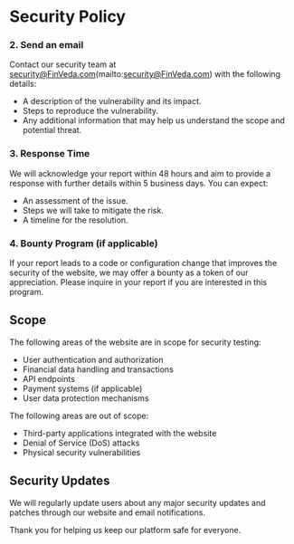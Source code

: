 # Security Policy

<!-- ## Supported Versions -->
<!-- We take security seriously and aim to promptly address any issues. Here is the current status of our support for various versions of the website. -->

<!-- | Version       | Supported          | -->
<!-- | ------------- | ------------------ | -->
<!-- | v1.x.x        | :white_check_mark:  | -->
<!-- | v0.x.x        | :x:                | -->

<!-- ## Reporting a Vulnerability -->

<!-- If you believe you've discovered a security vulnerability on our financial literacy website, please follow the steps below to report it. -->

<!-- ### 1. **Do not disclose publicly**   -->
   <!-- Please **do not publicly disclose** the vulnerability until we have had the opportunity to investigate and resolve it. -->

### 2. **Send an email**  
   Contact our security team at security@FinVeda.com(mailto:security@FinVeda.com) with the following details:
   - A description of the vulnerability and its impact.
   - Steps to reproduce the vulnerability.
   - Any additional information that may help us understand the scope and potential threat.

### 3. **Response Time**  
   We will acknowledge your report within 48 hours and aim to provide a response with further details within 5 business days. You can expect:
   - An assessment of the issue.
   - Steps we will take to mitigate the risk.
   - A timeline for the resolution.

### 4. **Bounty Program (if applicable)**  
   If your report leads to a code or configuration change that improves the security of the website, we may offer a bounty as a token of our appreciation. Please inquire in your report if you are interested in this program.

## Scope

The following areas of the website are in scope for security testing:
- User authentication and authorization
- Financial data handling and transactions
- API endpoints
- Payment systems (if applicable)
- User data protection mechanisms

The following areas are out of scope:
- Third-party applications integrated with the website
- Denial of Service (DoS) attacks
- Physical security vulnerabilities

## Security Updates

We will regularly update users about any major security updates and patches through our website and email notifications.

Thank you for helping us keep our platform safe for everyone.
